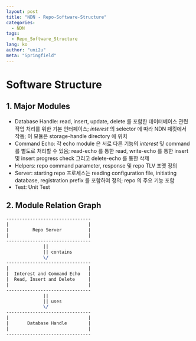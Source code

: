 ```yaml
---
layout: post
title: "NDN - Repo-Software-Structure"
categories:
  - NDN
tags:
  - Repo_Software_Structure
lang: ko
author: "uni2u"
meta: "Springfield"
---
```


# Software Structure

## 1. Major Modules

- Database Handle: read, insert, update, delete 를 포함한 데이터베이스 관련 작업 처리를 위한 기본 인터페이스; _interest_ 의 selector 에 따라 NDN 패킷에서 작동; 이 모듈은 storage-handle directory 에 위치
- Command Echo: 각 echo module 은 서로 다른 기능의 _interest_ 및 command 를 별도로 처리할 수 있음; read-echo 를 통한 read, write-echo 를 통한 insert 및 insert progress check 그리고 delete-echo 를 통한 삭제
- Helpers: repo command parameter, response 및 repo TLV 포멧 정의
- Server: starting repo 프로세스는 reading configuration file, initiating database, registration prefix 를 포함하여 정의; repo 의 주요 기능 포함
- Test: Unit Test

## 2. Module Relation Graph

```tex
--------------------------------
|                              |
|         Repo Server          |
|                              |
--------------------------------
              ||
              || contains
              \/
--------------------------------
|                              |
|  Interest and Command Echo   | 
|  Read, Insert and Delete     |
|                              |
--------------------------------
              ||
              || uses 
              \/ 
--------------------------------
|                              |
|       Database Handle        |
|                              |
--------------------------------
```
